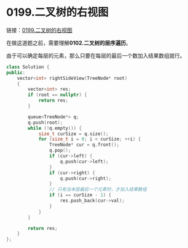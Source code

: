 # 0199.二叉树的右视图

链接：[0199.二叉树的右视图](https://leetcode.cn/problems/binary-tree-right-side-view/)

在做这道题之前，需要理解**0102.二叉树的层序遍历**。

由于可以确定每层的元素，那么只要在每层的最后一个数加入结果数组就行。

```c++
class Solution {
public:
    vector<int> rightSideView(TreeNode* root)
    {
        vector<int> res;
        if (root == nullptr) {
            return res;
        }

        queue<TreeNode*> q;
        q.push(root);
        while (!q.empty()) {
            size_t curSize = q.size();
            for (size_t i = 0; i < curSize; ++i) {
                TreeNode* cur = q.front();
                q.pop();
                if (cur->left) {
                    q.push(cur->left);
                }
                if (cur->right) {
                    q.push(cur->right);
                }
                // 只有当本层最后一个元素时，才加入结果数组
                if (i == curSize - 1) {
                    res.push_back(cur->val);
                }
            }
        }

        return res;
    }
};

```
